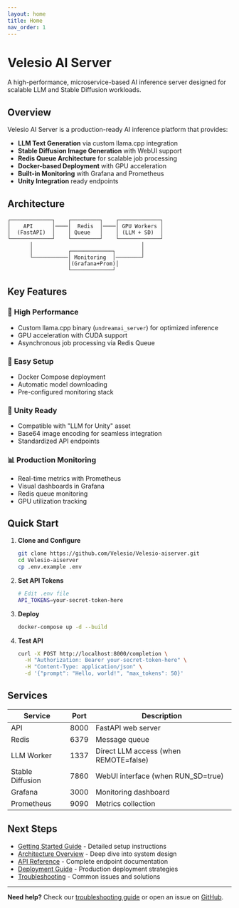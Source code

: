 ```yaml
---
layout: home
title: Home
nav_order: 1
---
```


# Velesio AI Server

A high-performance, microservice-based AI inference server designed for scalable LLM and Stable Diffusion workloads.

## Overview

Velesio AI Server is a production-ready AI inference platform that provides:

- **LLM Text Generation** via custom llama.cpp integration
- **Stable Diffusion Image Generation** with WebUI support
- **Redis Queue Architecture** for scalable job processing
- **Docker-based Deployment** with GPU acceleration
- **Built-in Monitoring** with Grafana and Prometheus
- **Unity Integration** ready endpoints

## Architecture

```
┌─────────────┐    ┌─────────┐    ┌─────────────┐
│    API      │────│  Redis  │────│ GPU Workers │
│  (FastAPI)  │    │ Queue   │    │ (LLM + SD)  │
└─────────────┘    └─────────┘    └─────────────┘
       │                                  │
       │           ┌─────────────┐        │
       └───────────│ Monitoring  │────────┘
                   │(Grafana+Prom)│
                   └─────────────┘
```

## Key Features

### 🚀 **High Performance**
- Custom llama.cpp binary (`undreamai_server`) for optimized inference
- GPU acceleration with CUDA support
- Asynchronous job processing via Redis Queue

### 🔧 **Easy Setup**
- Docker Compose deployment
- Automatic model downloading
- Pre-configured monitoring stack

### 🎯 **Unity Ready**
- Compatible with "LLM for Unity" asset
- Base64 image encoding for seamless integration
- Standardized API endpoints

### 📊 **Production Monitoring**
- Real-time metrics with Prometheus
- Visual dashboards in Grafana
- Redis queue monitoring
- GPU utilization tracking

## Quick Start

1. **Clone and Configure**
   ```bash
   git clone https://github.com/Velesio/Velesio-aiserver.git
   cd Velesio-aiserver
   cp .env.example .env
   ```

2. **Set API Tokens**
   ```bash
   # Edit .env file
   API_TOKENS=your-secret-token-here
   ```

3. **Deploy**
   ```bash
   docker-compose up -d --build
   ```

4. **Test API**
   ```bash
   curl -X POST http://localhost:8000/completion \
     -H "Authorization: Bearer your-secret-token-here" \
     -H "Content-Type: application/json" \
     -d '{"prompt": "Hello, world!", "max_tokens": 50}'
   ```

## Services

| Service | Port | Description |
|---------|------|-------------|
| API | 8000 | FastAPI web server |
| Redis | 6379 | Message queue |
| LLM Worker | 1337 | Direct LLM access (when REMOTE=false) |
| Stable Diffusion | 7860 | WebUI interface (when RUN_SD=true) |
| Grafana | 3000 | Monitoring dashboard |
| Prometheus | 9090 | Metrics collection |

## Next Steps

- [Getting Started Guide](getting-started.html) - Detailed setup instructions
- [Architecture Overview](architecture.html) - Deep dive into system design
- [API Reference](api-reference.html) - Complete endpoint documentation
- [Deployment Guide](deployment.html) - Production deployment strategies
- [Troubleshooting](troubleshooting.html) - Common issues and solutions

---

**Need help?** Check our [troubleshooting guide](troubleshooting.html) or open an issue on [GitHub](https://github.com/Velesio/Velesio-aiserver).